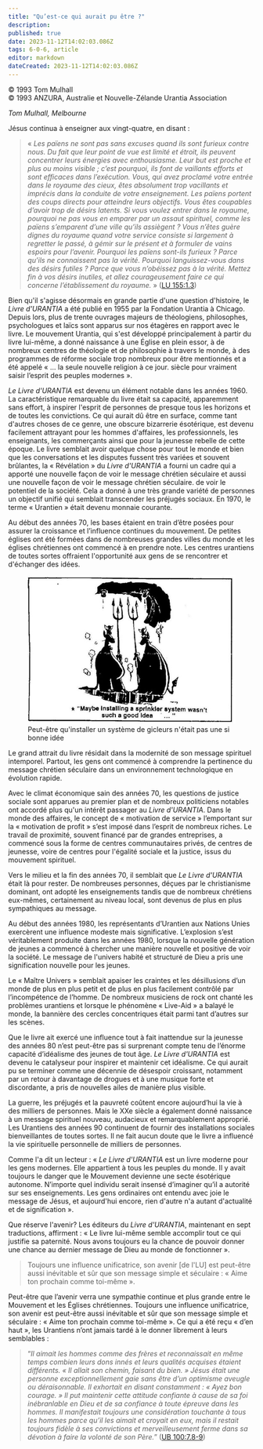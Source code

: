 ```yaml
---
title: "Qu’est-ce qui aurait pu être ?"
description: 
published: true
date: 2023-11-12T14:02:03.086Z
tags: 6-0-6, article
editor: markdown
dateCreated: 2023-11-12T14:02:03.086Z
---
```



<p class="v-card v-sheet theme--light gray lighten-3 px-2 py-1">© 1993 Tom Mulhall<br>© 1993 ANZURA, Australie et Nouvelle-Zélande Urantia Association</p>


_Tom Mulhall, Melbourne_

Jésus continua à enseigner aux vingt-quatre, en disant :

> « _Les païens ne sont pas sans excuses quand ils sont furieux contre nous. Du fait que leur point de vue est limité et étroit, ils peuvent concentrer leurs énergies avec enthousiasme. Leur but est proche et plus ou moins visible ; c’est pourquoi, ils font de vaillants efforts et sont efficaces dans l’exécution. Vous, qui avez proclamé votre entrée dans le royaume des cieux, êtes absolument trop vacillants et imprécis dans la conduite de votre enseignement. Les païens portent des coups directs pour atteindre leurs objectifs. Vous êtes coupables d’avoir trop de désirs latents. Si vous voulez entrer dans le royaume, pourquoi ne pas vous en emparer par un assaut spirituel, comme les païens s’emparent d’une ville qu’ils assiègent ? Vous n’êtes guère dignes du royaume quand votre service consiste si largement à regretter le passé, à gémir sur le présent et à formuler de vains espoirs pour l’avenir. Pourquoi les païens sont-ils furieux ? Parce qu’ils ne connaissent pas la vérité. Pourquoi languissez-vous dans des désirs futiles ? Parce que vous n’*obéissez* pas à la vérité. Mettez fin à vos désirs inutiles, et allez courageusement faire ce qui concerne l’établissement du royaume._ » ([LU 155:1.3](/fr/The_Urantia_Book/155#p1_3))

Bien qu'il s'agisse désormais en grande partie d'une question d'histoire, le _Livre d'URANTIA_ a été publié en 1955 par la Fondation Urantia à Chicago. Depuis lors, plus de trente ouvrages majeurs de théologiens, philosophes, psychologues et laïcs sont apparus sur nos étagères en rapport avec le livre. Le mouvement Urantia, qui s'est développé principalement à partir du livre lui-même, a donné naissance à une Église en plein essor, à de nombreux centres de théologie et de philosophie à travers le monde, à des programmes de réforme sociale trop nombreux pour être mentionnés et a été appelé « ... la seule nouvelle religion à ce jour. siècle pour vraiment saisir l’esprit des peuples modernes ».

_Le Livre d'URANTIA_ est devenu un élément notable dans les années 1960. La caractéristique remarquable du livre était sa capacité, apparemment sans effort, à inspirer l'esprit de personnes de presque tous les horizons et de toutes les convictions. Ce qui aurait dû être en surface, comme tant d'autres choses de ce genre, une obscure bizarrerie ésotérique, est devenu facilement attrayant pour les hommes d'affaires, les professionnels, les enseignants, les commerçants ainsi que pour la jeunesse rebelle de cette époque. Le livre semblait avoir quelque chose pour tout le monde et bien que les conversations et les disputes fussent très variées et souvent brûlantes, la « Révélation » du _Livre d'URANTIA_ a fourni un cadre qui a apporté une nouvelle façon de voir le message chrétien séculaire et aussi une nouvelle façon de voir le message chrétien séculaire. de voir le potentiel de la société. Cela a donné à une très grande variété de personnes un objectif unifié qui semblait transcender les préjugés sociaux. En 1970, le terme « Urantien » était devenu monnaie courante.

Au début des années 70, les bases étaient en train d’être posées pour assurer la croissance et l’influence continues du mouvement. De petites églises ont été formées dans de nombreuses grandes villes du monde et les églises chrétiennes ont commencé à en prendre note. Les centres urantiens de toutes sortes offraient l'opportunité aux gens de se rencontrer et d'échanger des idées.

<figure id="Figure_5" class="image urantiapedia" alt="sprinkler">
<img src="/image/article/606/sprinkler.jpg">
<figcaption>Peut-être qu'installer un système de gicleurs n'était pas une si bonne idée</figcaption>
</figure>

Le grand attrait du livre résidait dans la modernité de son message spirituel intemporel. Partout, les gens ont commencé à comprendre la pertinence du message chrétien séculaire dans un environnement technologique en évolution rapide.

Avec le climat économique sain des années 70, les questions de justice sociale sont apparues au premier plan et de nombreux politiciens notables ont accordé plus qu'un intérêt passager au _Livre d'URANTIA_. Dans le monde des affaires, le concept de « motivation de service » l’emportant sur la « motivation de profit » s’est imposé dans l’esprit de nombreux riches. Le travail de proximité, souvent financé par de grandes entreprises, a commencé sous la forme de centres communautaires privés, de centres de jeunesse, voire de centres pour l'égalité sociale et la justice, issus du mouvement spirituel.

Vers le milieu et la fin des années 70, il semblait que _Le Livre d'URANTIA_ était là pour rester. De nombreuses personnes, déçues par le christianisme dominant, ont adopté les enseignements tandis que de nombreux chrétiens eux-mêmes, certainement au niveau local, sont devenus de plus en plus sympathiques au message.

Au début des années 1980, les représentants d’Urantien aux Nations Unies exercèrent une influence modeste mais significative. L’explosion s’est véritablement produite dans les années 1980, lorsque la nouvelle génération de jeunes a commencé à chercher une manière nouvelle et positive de voir la société. Le message de l'univers habité et structuré de Dieu a pris une signification nouvelle pour les jeunes.

Le « Maître Univers » semblait apaiser les craintes et les désillusions d’un monde de plus en plus petit et de plus en plus facilement contrôlé par l’incompétence de l’homme. De nombreux musiciens de rock ont chanté les problèmes urantiens et lorsque le phénomène « Live-Aid » a balayé le monde, la bannière des cercles concentriques était parmi tant d’autres sur les scènes.

Que le livre ait exercé une influence tout à fait inattendue sur la jeunesse des années 80 n’est peut-être pas si surprenant compte tenu de l’énorme capacité d’idéalisme des jeunes de tout âge. _Le Livre d'URANTIA_ est devenu le catalyseur pour inspirer et maintenir cet idéalisme. Ce qui aurait pu se terminer comme une décennie de désespoir croissant, notamment par un retour à davantage de drogues et à une musique forte et discordante, a pris de nouvelles ailes de manière plus visible.

La guerre, les préjugés et la pauvreté coûtent encore aujourd’hui la vie à des milliers de personnes. Mais le XXe siècle a également donné naissance à un message spirituel nouveau, audacieux et remarquablement approprié. Les Urantiens des années 90 continuent de fournir des installations sociales bienveillantes de toutes sortes. Il ne fait aucun doute que le livre a influencé la vie spirituelle personnelle de milliers de personnes.

Comme l'a dit un lecteur : « _Le Livre d'URANTIA_ est un livre moderne pour les gens modernes. Elle appartient à tous les peuples du monde. Il y avait toujours le danger que le Mouvement devienne une secte ésotérique autonome. N’importe quel individu serait insensé d’imaginer qu’il a autorité sur ses enseignements. Les gens ordinaires ont entendu avec joie le message de Jésus, et aujourd'hui encore, rien d'autre n'a autant d'actualité et de signification ».

Que réserve l'avenir? Les éditeurs du _Livre d'URANTIA_, maintenant en sept traductions, affirment : « Le livre lui-même semble accomplir tout ce qui justifie sa paternité. Nous avons toujours eu la chance de pouvoir donner une chance au dernier message de Dieu au monde de fonctionner ».

> Toujours une influence unificatrice, son avenir [de l'LU] est peut-être aussi inévitable et sûr que son message simple et séculaire : « Aime ton prochain comme toi-même ».

Peut-être que l’avenir verra une sympathie continue et plus grande entre le Mouvement et les Églises chrétiennes. Toujours une influence unificatrice, son avenir est peut-être aussi inévitable et sûr que son message simple et séculaire : « Aime ton prochain comme toi-même ». Ce qui a été reçu « d’en haut », les Urantiens n’ont jamais tardé à le donner librement à leurs semblables :

> “_Il aimait les hommes comme des frères et reconnaissait en même temps combien leurs dons innés et leurs qualités acquises étaient différents. « Il allait son chemin, faisant du bien. » Jésus était une personne exceptionnellement gaie sans être d’un optimisme aveugle ou déraisonnable. Il exhortait en disant constamment : « Ayez bon courage. » Il put maintenir cette attitude confiante à cause de sa foi inébranlable en Dieu et de sa confiance à toute épreuve dans les hommes. Il manifestait toujours une considération touchante à tous les hommes parce qu’il les aimait et croyait en eux, mais il restait toujours fidèle à ses convictions et merveilleusement ferme dans sa dévotion à faire la volonté de son Père._” (<a id="a72_627"></a>[UB 100:7.8-9](/en/The_Urantia_Book/100#p7_8))

